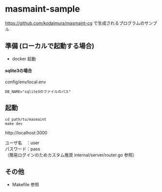 # masmaint-sample
https://github.com/kodaimura/masmaint-cg で生成されるプログラムのサンプル

## 準備 (ローカルで起動する場合)
* docker 起動

#### sqlite3の場合
config/env/local.env
```
DB_NAME="sqlite3のファイルのパス"
```
## 起動
```
cd path/to/masmaint
make dev
```
http://localhost:3000  

ユーザ名　：user  
パスワード：pass  
（簡易ログインのためカスタム推奨 internal/server/router.go 参照）

## その他
* Makefile 参照
